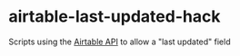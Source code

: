# airtable-last-updated-hack
Scripts using the [Airtable API](https://airtable.com/api) to allow a "last updated" field
